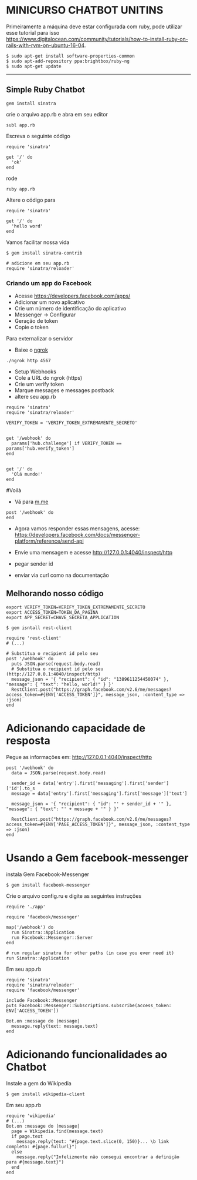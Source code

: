 MINICURSO CHATBOT UNITINS
===================


Primeiramente a máquina deve estar configurada com ruby, pode utilizar esse tutorial para isso https://www.digitalocean.com/community/tutorials/how-to-install-ruby-on-rails-with-rvm-on-ubuntu-16-04.


```
$ sudo apt-get install software-properties-common
$ sudo apt-add-repository ppa:brightbox/ruby-ng
$ sudo apt-get update
```


----------


Simple Ruby Chatbot
-------------

```
gem install sinatra
```

crie o arquivo app.rb e abra em seu editor
```
subl app.rb
```
Escreva o seguinte código
```
require 'sinatra'

get '/' do
  'ok'
end
```
rode

```
ruby app.rb
```

Altere o código para
```
require 'sinatra'

get '/' do
  'hello word'
end
```
Vamos  facilitar nossa vida
```
$ gem install sinatra-contrib

# adicione em seu app.rb
require 'sinatra/reloader'

```

### Criando um app do Facebook

- Acesse https://developers.facebook.com/apps/
- Adicionar um novo aplicativo
- Crie um número de identificação do aplicativo
- Messenger -> Configurar
- Geração de token
- Copie o token

Para externalizar o servidor

- Baixe o [ngrok](https://ngrok.com/download)

```
./ngrok http 4567
```

- Setup Webhooks
- Cole a URL do ngrok (https)
- Crie um verify token
- Marque messages e messages postback
- altere seu app.rb

```
require 'sinatra'
require 'sinatra/reloader'

VERIFY_TOKEN = 'VERIFY_TOKEN_EXTREMAMENTE_SECRETO'


get '/webhook' do
  params['hub.challenge'] if VERIFY_TOKEN == params['hub.verify_token']
end


get '/' do
  'Olá mundo!'
end
```

#Voilà

- Vá para [m.me](http://m.me)

```
post '/webhook' do
end
```

- Agora vamos responder essas mensagens, acesse: https://developers.facebook.com/docs/messenger-platform/reference/send-api

- Envie uma mensagem e acesse http://127.0.0.1:4040/inspect/http
- pegar sender id
- enviar via curl como na documentação


## Melhorando nosso código



```
export VERIFY_TOKEN=VERIFY_TOKEN_EXTREMAMENTE_SECRETO
export ACCESS_TOKEN=TOKEN_DA_PAGINA
export APP_SECRET=CHAVE_SECRETA_APPLICATION
```



```
$ gem isntall rest-client
```

```
require 'rest-client'
# (...)

# Substitua o recipient id pelo seu
post '/webhook' do
  puts JSON.parse(request.body.read)
  # Substitua o recipient id pelo seu (http://127.0.0.1:4040/inspect/http)
  message_json = '{ "recipient": { "id": "1389611254450074" }, "message": { "text": "hello, world!" } }'
  RestClient.post("https://graph.facebook.com/v2.6/me/messages?access_token=#{ENV['ACCESS_TOKEN']}", message_json, :content_type => :json)
end

```


# Adicionando capacidade de resposta
Pegue as informações em: http://127.0.0.1:4040/inspect/http

```
post '/webhook' do
  data = JSON.parse(request.body.read)

  sender_id = data['entry'].first['messaging'].first['sender']['id'].to_s
  message = data['entry'].first['messaging'].first['message']['text']

  message_json = '{ "recipient": { "id": "' + sender_id + '" }, "message": { "text": "' + message + '" } }'

  RestClient.post("https://graph.facebook.com/v2.6/me/messages?access_token=#{ENV['PAGE_ACCESS_TOKEN']}", message_json, :content_type => :json)
end
```


# Usando a Gem facebook-messenger


instala Gem Facebook-Messenger

```
$ gem install facebook-messenger
```

Crie o arquivo config.ru e digite as seguintes instruções

```
require './app'

require 'facebook/messenger'

map('/webhook') do
  run Sinatra::Application
  run Facebook::Messenger::Server
end

# run regular sinatra for other paths (in case you ever need it)
run Sinatra::Application

```

Em seu app.rb

```
require 'sinatra'
require 'sinatra/reloader'
require 'facebook/messenger'

include Facebook::Messenger
puts Facebook::Messenger::Subscriptions.subscribe(access_token: ENV['ACCESS_TOKEN'])

Bot.on :message do |message|
  message.reply(text: message.text)
end
```

# Adicionando funcionalidades ao Chatbot

Instale a gem do Wikipedia
```
$ gem install wikipedia-client
```

Em seu app.rb
```
require 'wikipedia'
# (...)
Bot.on :message do |message|
  page = Wikipedia.find(message.text)
  if page.text
    message.reply(text: "#{page.text.slice(0, 150)}... \b link completo: #{page.fullurl}")
  else
    message.reply("Infelizmente não consegui encontrar a definição para #{message.text}")
  end
end
```

